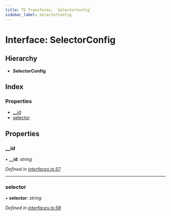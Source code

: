 ```yaml
---
title: TS Transforms: `SelectorConfig`
sidebar_label: SelectorConfig
---
```


# Interface: SelectorConfig

## Hierarchy

* **SelectorConfig**

## Index

### Properties

* [__id](selectorconfig.md#__id)
* [selector](selectorconfig.md#selector)

## Properties

###  __id

• **__id**: *string*

*Defined in [interfaces.ts:57](https://github.com/terascope/teraslice/blob/d8feecc03/packages/ts-transforms/src/interfaces.ts#L57)*

___

###  selector

• **selector**: *string*

*Defined in [interfaces.ts:58](https://github.com/terascope/teraslice/blob/d8feecc03/packages/ts-transforms/src/interfaces.ts#L58)*
